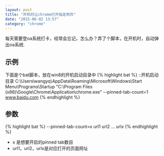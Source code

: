 ```yaml
---
layout: post
title: "开机时让chrome打开指定网页"
date: "2015-06-02 13:57"
category: "chrome"
---
```


每天需要登oa系统打卡，经常会忘记，怎么办？弄了个脚本，在开机时，自动弹出oa系统.

## 示例
下面是个bat脚本，放在win8的开机启动目录中
{% highlight bat %}
::开机启动目录 C:\Users\wangyq\AppData\Roaming\Microsoft\Windows\Start Menu\Programs\Startup
"C:\Program Files (x86)\Google\Chrome\Application\chrome.exe" --pinned-tab-count=1 www.baidu.com
{% endhighlight %}

## 参数
{% highlight bat %}
--pinned-tab-count=x url1 url2 … urlx
{% endhighlight %}
* x 是想要开启的pinned tab数目
* url1，url2，urlx是对应打开的页面网址



